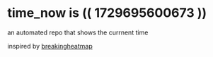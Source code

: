 # time_now is (( 1729695600673 ))

an automated repo that shows the currnent time

inspired by [breakingheatmap](https://github.com/breakingheatmap/breakingheatmap)